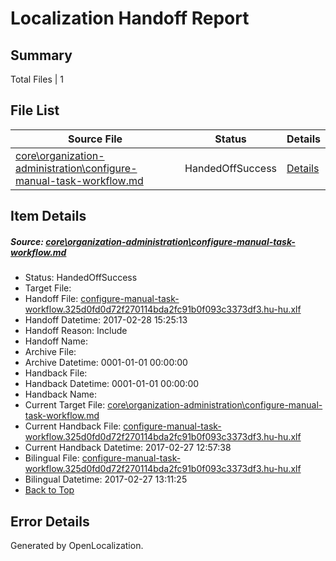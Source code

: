 # <a name='report-top'></a> Localization Handoff Report

## Summary
 Total Files | 1

## File List
 Source File | Status | Details 
 ----------- | ------ | ------- 
 [core\organization-administration\configure-manual-task-workflow.md](https://github.com/OpenLocalizationTestOrg/AX-Docs-Sandbox/blob/741bf8e7beb589fc4d3b3f461e42cde6c41d8f01/core/organization-administration/configure-manual-task-workflow.md) | HandedOffSuccess | [Details](#a97a5783c836155e2445ff883f7cfc63e2707b13109)

## Item Details
##### <a name='a97a5783c836155e2445ff883f7cfc63e2707b13109'></a> Source: [core\organization-administration\configure-manual-task-workflow.md](https://github.com/OpenLocalizationTestOrg/AX-Docs-Sandbox/blob/741bf8e7beb589fc4d3b3f461e42cde6c41d8f01/core/organization-administration/configure-manual-task-workflow.md)
* Status: HandedOffSuccess
* Target File: 
* Handoff File: [configure-manual-task-workflow.325d0fd0d72f270114bda2fc91b0f093c3373df3.hu-hu.xlf](https://github.com/OpenLocalizationTestOrg/AX-Docs-Sandbox.handoff/blob/56cb759d704a4cfd7994a62347216643c232dde5/ol-handoff/OpenLocalizationTestOrg/AX-Docs-Sandbox.hu-hu/master/basic/configure-manual-task-workflow.325d0fd0d72f270114bda2fc91b0f093c3373df3.hu-hu.xlf)
* Handoff Datetime: 2017-02-28 15:25:13
* Handoff Reason: Include
* Handoff Name: 
* Archive File: 
* Archive Datetime: 0001-01-01 00:00:00
* Handback File: 
* Handback Datetime: 0001-01-01 00:00:00
* Handback Name: 
* Current Target File: [core\organization-administration\configure-manual-task-workflow.md](https://github.com/OpenLocalizationTestOrg/AX-Docs-Sandbox.hu-hu/blob/653e285b806031e0837c8f38e570f62f3572144d/core/organization-administration/configure-manual-task-workflow.md)
* Current Handback File: [configure-manual-task-workflow.325d0fd0d72f270114bda2fc91b0f093c3373df3.hu-hu.xlf](https://github.com/OpenLocalizationTestOrg/AX-Docs-Sandbox.handback/blob/ede7da06d50c016bbbe4da5bf43ed87e9fa67e16/ol-handback/OpenLocalizationTestOrg/AX-Docs-Sandbox.hu-hu/master/basic/configure-manual-task-workflow.325d0fd0d72f270114bda2fc91b0f093c3373df3.hu-hu.xlf)
* Current Handback Datetime: 2017-02-27 12:57:38
* Bilingual File: [configure-manual-task-workflow.325d0fd0d72f270114bda2fc91b0f093c3373df3.hu-hu.xlf](https://github.com/OpenLocalizationTestOrg/AX-Docs-Sandbox.handback/blob/ede7da06d50c016bbbe4da5bf43ed87e9fa67e16/ol-handback/OpenLocalizationTestOrg/AX-Docs-Sandbox.hu-hu/master/basic/configure-manual-task-workflow.325d0fd0d72f270114bda2fc91b0f093c3373df3.hu-hu.xlf)
* Bilingual Datetime: 2017-02-27 13:11:25
* [Back to Top](#report-top)


## Error Details

Generated by OpenLocalization.
